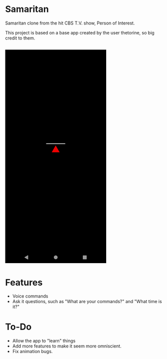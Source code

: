 # Samaritan

Samaritan clone from the hit CBS T.V. show, Person of Interest.

This project is based on a base app created by the user thetorine, so big credit to them.

![Screenshot](https://github.com/MAkcanca/samaritan/blob/master/screenshot.png?raw=true)
----

# Features 

* Voice commands
* Ask it questions, such as "What are your commands?" and "What time is it?"

# To-Do

* Allow the app to "learn" things
* Add more features to make it seem more omniscient.
* Fix animation bugs.
